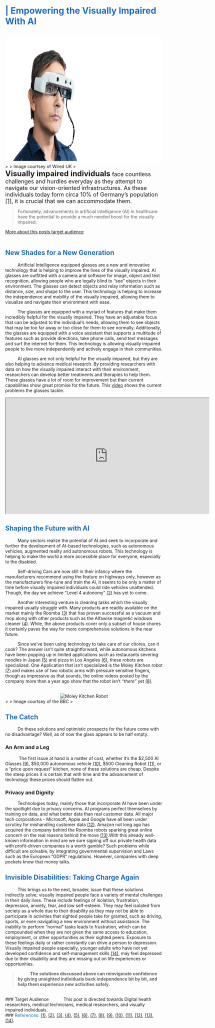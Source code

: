 # <font size="0" style="display:none">DigiHealth Blog</font>
# <font style="color:#1e6bb8"><b>| Empowering the Visually Impaired With AI</b></font>
<br>
<center><img src="https://raw.githubusercontent.com/Karim-Haidar/22W/pages/png.png" alt="AI Glasses" width="1000" height="400"></center>
>
> Image courtsey of Wired UK
>

<br>
<font size="5"><b>Visually impaired individuals</b></font><font size="4"> face countless challenges and hurdles everyday as they attempt to navigate our vision-oriented infrastructures. As these individuals today form circa 10% of Germany’s population <a href="https://www.germany.travel/en/accessible-germany/disability-friendly-travel-for/visually-impaired.html#:~:text=This%20equates%20to%20around%2010%20%25%20of%20the%20German%20population.">(1)</a>, it is crucial that we can accommodate them.</font>

>
> Fortunately, advancements in artificial intelligence (AI) in healthcare have the potential to provide a much needed boost for the visually impaired.
>

<a href="/22W#:~:text=This%20post">More about this posts target audience</a>
<br>
<br>
## <font style="color:#1e6bb8"><b>New Shades for a New Generation</b></font>

&nbsp;&nbsp;&nbsp;&nbsp;&nbsp;&nbsp;&nbsp;&nbsp;&nbsp;&nbsp;Artificial Intelligence equipped glasses are a new and innovative technology that is helping to improve the lives of the visually impaired. AI glasses are outfitted with a camera and software for image, object and text recognition, allowing people who are legally blind to “see” objects in their environment. The glasses can detect objects and relay information such as distance, size, and shape to the user. This technology is helping to increase the independence and mobility of the visually impaired, allowing them to visualize and navigate their environment with ease.

&nbsp;&nbsp;&nbsp;&nbsp;&nbsp;&nbsp;&nbsp;&nbsp;&nbsp;&nbsp;The glasses are equipped with a myriad of features that make them incredibly helpful for the visually impaired. They have an adjustable focus that can be adjusted to the individual’s needs, allowing them to see objects that may be too far away or too close for them to see normally. Additionally, the glasses are equipped with a voice assistant that supports a multitude of features such as provide directions, take phone calls, send text messages and surf the internet for them. This technology is allowing visually impaired people to live more independently and actively engage in their communities.

&nbsp;&nbsp;&nbsp;&nbsp;&nbsp;&nbsp;&nbsp;&nbsp;&nbsp;&nbsp;AI glasses are not only helpful for the visually impaired, but they are also helping to advance medical research. By providing researchers with data on how the visually impaired interact with their environment, researchers can develop better treatments and therapies to help them. These glasses have a lot of room for improvement but their current capabilities show great promise for the future. This <a href="https://www.youtube.com/watch?v=9ehENnq2EFo">video</a> shows the current problems the glasses tackle.
<br>
<center><iframe width="650" height="370" src="https://www.youtube.com/embed/9ehENnq2EFo" title="YouTube video player showcasing Envsion Glasses"></iframe></center>

## <font style="color:#1e6bb8"><b>Shaping the Future with AI</b></font>

&nbsp;&nbsp;&nbsp;&nbsp;&nbsp;&nbsp;&nbsp;&nbsp;&nbsp;&nbsp;Many sectors realize the potential of AI and seek to incorporate and further the development of AI-based technologies, such as autonomous vehicles, augmented reality and autonomous robots. This technology is helping to make the world a more accessible place for everyone, especially to the disabled.

&nbsp;&nbsp;&nbsp;&nbsp;&nbsp;&nbsp;&nbsp;&nbsp;&nbsp;&nbsp;Self-driving Cars are now still in their infancy where the manufacturers recommend using the feature on highways only, however as the manufacturers fine-tune and train the AI, it seems to be only a matter of time before visually impaired individuals could ride vehicles unattended. Though, the day we achieve “Level 4 autonomy” <a href="https://coolblindtech.com/when-will-self-driving-cars-be-ready-for-blind-and-visually-impaired-people/">(2)</a> has yet to come.

&nbsp;&nbsp;&nbsp;&nbsp;&nbsp;&nbsp;&nbsp;&nbsp;&nbsp;&nbsp;Another interesting venture is cleaning tasks which the visually impaired usually struggle with. Many products are readily available on the market mainly the Roomba <a href="https://www.irobot.de/de_DE/roomba.html">(3)</a> that has proven successful as a vacuum and mop along with other products such as the Alfawise magnetic windows cleaner <a href="https://www.amazon.in/Alfawise-Magnetic-Smartphone-Controlled-Ultra-Fast/dp/B07TCMKDHD">(4)</a>. While, the above products cover only a subset of house chores it certainly paves the way for more comprehensive solutions in the near future.

&nbsp;&nbsp;&nbsp;&nbsp;&nbsp;&nbsp;&nbsp;&nbsp;&nbsp;&nbsp;Since we’ve been using technology to take care of our chores, can it cook? The answer isn’t quite straightforward, while autonomous kitchens have been popping up in limited applications such as restaurants severing noodles in Japan <a href="https://www.aiplusinfo.com/blog/connected-robotics-robotic-kitchen-japan/#:~:text=A%20Japanese%20start%2Dup%20company,delicious%20kakiage%20all%20by%20itself.">(5)</a> and pizza in Los Angeles <a href="https://www.cnbc.com/2022/08/02/robot-cooks-are-rapidly-making-their-way-into-restaurant-kitchens.html">(6)</a>, these robots are specialized. One Application that isn’t specialized is the Moley Kitchen robot <a href="https://www.moley.com/">(7)</a> and makes use of two robotic arms with pressure sensitive fingers, though as impressive as that sounds, the online videos posted by the company more than a year ago show that the robot isn’t <i>“there”</i> yet <a href="https://www.youtube.com/watch?v=i1GVwbYURuQ">(8)</a>.
<br>
<br>
<center><img src="https://ichef.bbci.co.uk/news/976/cpsprodpb/12BF9/production/_122239767_moleyrobotics2.jpg" alt="Moley Kitchen Robot" width="750" height="400"></center>
>
> Image courtsey of the BBC
>

## <font style="color:#1e6bb8"><b>The Catch</b></font>

&nbsp;&nbsp;&nbsp;&nbsp;&nbsp;&nbsp;&nbsp;&nbsp;&nbsp;&nbsp;Do these solutions and optimistic prospects for the future come with no disadvantage? Well, as of now the glass appears to be half empty.

### An Arm and a Leg

&nbsp;&nbsp;&nbsp;&nbsp;&nbsp;&nbsp;&nbsp;&nbsp;&nbsp;&nbsp; The first issue at hand is a matter of cost, whether it’s the $2,500 AI Glasses <a href="https://shop.letsenvision.com/products/envision-glasses-holiday?variant=43363437445376">(9)</a>, $50,000 autonomous vehicle <a href="https://www.tesla.com/de_DE/model3/design#overview">(10)</a>, $500 Cleaning Robot <a href="https://www.irobot.de/de_DE/irobot-roomba-j7/J755840.html">(11)</a>, or a “price upon request” kitchen, none of these solutions are cheap. Despite the steep prices it is certain that with time and the advancement of technology these prices should flatten out.

### Privacy and Dignity

&nbsp;&nbsp;&nbsp;&nbsp;&nbsp;&nbsp;&nbsp;&nbsp;&nbsp;&nbsp;Technologies today, mainly those that incorporate AI have been under the spotlight due to privacy concerns. AI programs perfect themselves by training on data, and what better data than real customer data. All major tech corporations - Microsoft, Apple and Google have all been under scrutiny for mishandling customer data <a href="https://www.security.org/resources/data-tech-companies-have/">(12)</a>. Amazon not long ago has acquired the company behind the Roomba robots sparking great online concern on the real reasons behind the move <a href="https://www.theatlantic.com/ideas/archive/2022/08/amazon-roomba-irobot-acquisition-monopoly/671145/">(13)</a>.With this already well-known information in mind are we sure signing off our private health data with profit-driven companies is a worth gamble? Such problems while difficult are solvable, by integrating governmental supervision and Laws such as the European “GDPR” regulations. However, companies with deep pockets know that money talks.

## <font style="color:#1e6bb8"><b>Invisible Disabilities: Taking Charge Again</b></font>

&nbsp;&nbsp;&nbsp;&nbsp;&nbsp;&nbsp;&nbsp;&nbsp;&nbsp;&nbsp;This brings us to the next, broader, issue that these solutions indirectly solve; visually impaired people face a variety of mental challenges in their daily lives. These include feelings of isolation, frustration, depression, anxiety, fear, and low self-esteem. They may feel isolated from society as a whole due to their disability as they may not be able to participate in activities that sighted people take for granted, such as driving, sports, or even navigating a new environment without assistance. The inability to perform “normal” tasks leads to frustration, which can be compounded when they are not given the same access to education, employment, or other opportunities as their sighted peers. Exposure to these feelings daily or rather constantly can drive a person to depression. Visually impaired people especially, younger adults who have not yet developed confidence and self-management skills <a href="https://www.cdc.gov/visionhealth/resources/features/vision-loss-mental-health.html">(14)</a>, may feel depressed due to their disability and they are missing out on life experiences or opportunities.

>
>&nbsp;&nbsp;&nbsp;&nbsp;&nbsp;&nbsp;&nbsp;&nbsp;&nbsp;&nbsp;<b>The solutions discussed above can reinvigorate confidence by giving unsighted individuals back independence bit by bit, and help them experience new activities safely.</b>
>

<br>
### Target Audience
&nbsp;&nbsp;&nbsp;&nbsp;&nbsp;&nbsp;&nbsp;&nbsp;&nbsp;&nbsp; This post is directed towards Digital health researchers, medical technicians, medical researchers, and visually impaired individuals.

<br>
### <font style="color:#1e6bb8">References:</font>
<a href="https://www.germany.travel/en/accessible-germany/disability-friendly-travel-for/visually-impaired.html#:~:text=This%20equates%20to%20around%2010%20%25%20of%20the%20German%20population.">(1)</a>, <a href="https://coolblindtech.com/when-will-self-driving-cars-be-ready-for-blind-and-visually-impaired-people/">(2)</a>, <a href="https://www.irobot.de/de_DE/roomba.html">(3)</a>, <a href="https://www.amazon.in/Alfawise-Magnetic-Smartphone-Controlled-Ultra-Fast/dp/B07TCMKDHD">(4)</a>, <a href="https://www.aiplusinfo.com/blog/connected-robotics-robotic-kitchen-japan/#:~:text=A%20Japanese%20start%2Dup%20company,delicious%20kakiage%20all%20by%20itself.">(5)</a>, <a href="https://www.cnbc.com/2022/08/02/robot-cooks-are-rapidly-making-their-way-into-restaurant-kitchens.html">(6)</a>, <a href="https://www.moley.com/">(7)</a>, <a href="https://www.youtube.com/watch?v=i1GVwbYURuQ">(8)</a>, <a href="https://shop.letsenvision.com/products/envision-glasses-holiday?variant=43363437445376">(9)</a>, <a href="https://www.tesla.com/de_DE/model3/design#overview">(10)</a>, <a href="https://www.irobot.de/de_DE/irobot-roomba-j7/J755840.html">(11)</a>, <a href="https://www.security.org/resources/data-tech-companies-have/">(12)</a>, <a href="https://www.theatlantic.com/ideas/archive/2022/08/amazon-roomba-irobot-acquisition-monopoly/671145/">(13)</a>, <a href="https://www.cdc.gov/visionhealth/resources/features/vision-loss-mental-health.html">(14)</a>.
